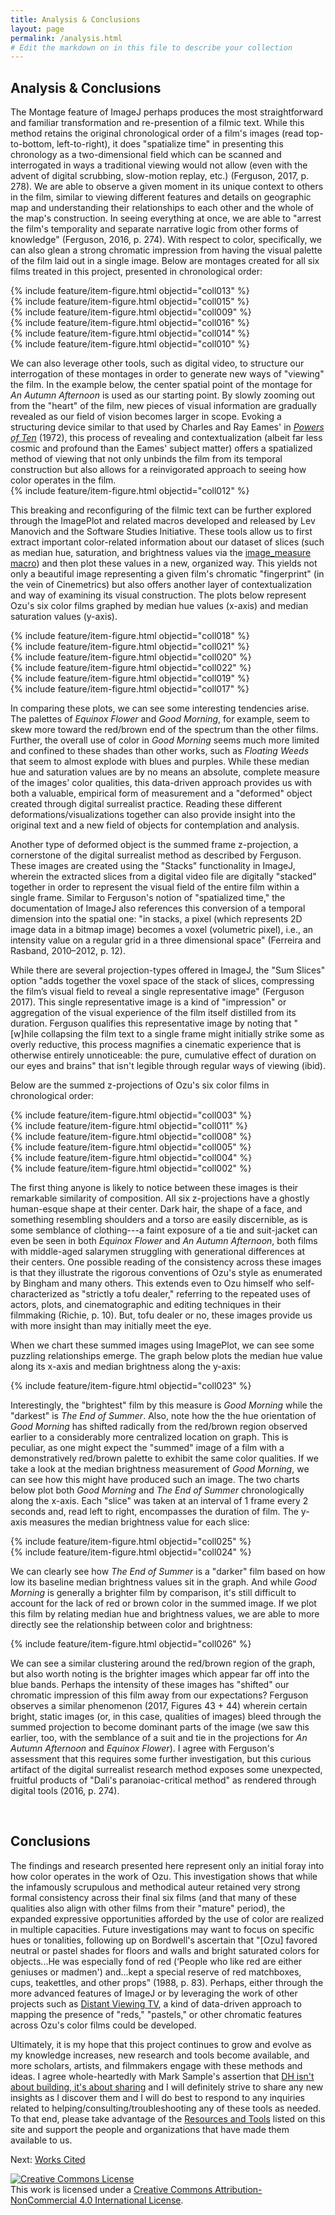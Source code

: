 ```yaml
---
title: Analysis & Conclusions
layout: page
permalink: /analysis.html
# Edit the markdown on in this file to describe your collection
---
```


## Analysis & Conclusions  
The Montage feature of ImageJ perhaps produces the most straightforward and familiar transformation and re-presention of a filmic text. While this method retains the original chronological order of a film's images (read top-to-bottom, left-to-right), it does "spatialize time" in presenting this chronology as a two-dimensional field which can be scanned and interrogated in ways a traditional viewing would not allow (even with the advent of digital scrubbing, slow-motion replay, etc.) (Ferguson, 2017, p. 278). We are able to observe a given moment in its unique context to others in the film, similar to viewing different features and details on geographic map and understanding their relationships to each other and the whole of the map's construction. In seeing everything at once, we are able to "arrest the film's temporality and separate narrative logic from other forms of knowledge" (Ferguson, 2016, p. 274). With respect to color, specifically, we can also glean a strong chromatic impression from having the visual palette of the film laid out in a single image. Below are montages created for all six films treated in this project, presented in chronological order:

{% include feature/item-figure.html objectid="coll013" %}
<br>
{% include feature/item-figure.html objectid="coll015" %}
<br>
{% include feature/item-figure.html objectid="coll009" %}
<br>
{% include feature/item-figure.html objectid="coll016" %}
<br>
{% include feature/item-figure.html objectid="coll014" %}
<br>
{% include feature/item-figure.html objectid="coll010" %}

We can also leverage other tools, such as digital video, to structure our interrogation of these montages in order to generate new ways of "viewing" the film. In the example below, the center spatial point of the montage for _An Autumn Afternoon_ is used as our starting point. By slowly zooming out from the "heart" of the film, new pieces of visual information are gradually revealed as our field of vision becomes larger in scope. Evoking a structuring device similar to that used by Charles and Ray Eames' in [_Powers of Ten_](https://www.youtube.com/watch?v=0fKBhvDjuy0) (1972), this process of revealing and contextualization (albeit far less cosmic and profound than the Eames' subject matter) offers a spatialized method of viewing that not only unbinds the film from its temporal construction but also allows for a reinvigorated approach to seeing how color operates in the film.
<br>
{% include feature/item-figure.html objectid="coll012" %}

This breaking and reconfiguring of the filmic text can be further explored through the ImagePlot and related macros developed and released by Lev Manovich and the Software Studies Initiative. These tools allow us to first extract important color-related information about our dataset of slices (such as median hue, saturation, and brightness values via the [image_measure macro](https://github.com/culturevis/imageplot/blob/master/extras/imageMeasure.txt)) and then plot these values in a new, organized way. This yields not only a beautiful image representing a given film's chromatic "fingerprint" (in the vein of Cinemetrics) but also offers another layer of contextualization and way of examining its visual construction. The plots below represent Ozu's six color films graphed by median hue values (x-axis) and median saturation values (y-axis).

{% include feature/item-figure.html objectid="coll018" %}
<br>
{% include feature/item-figure.html objectid="coll021" %}
<br>
{% include feature/item-figure.html objectid="coll020" %}
<br>
{% include feature/item-figure.html objectid="coll022" %}
<br>
{% include feature/item-figure.html objectid="coll019" %}
<br>
{% include feature/item-figure.html objectid="coll017" %}

In comparing these plots, we can see some interesting tendencies arise. The palettes of _Equinox Flower_ and _Good Morning_, for example, seem to skew more toward the red/brown end of the spectrum than the other films. Further, the overall use of color in _Good Morning_ seems much more limited and confined to these shades than other works, such as _Floating Weeds_ that seem to almost explode with blues and purples. While these median hue and saturation values are by no means an absolute, complete measure of the images' color qualities, this data-driven approach provides us with both a valuable, empirical form of measurement and a "deformed" object created through digital surrealist practice. Reading these different deformations/visualizations together can also provide insight into the original text and a new field of objects for contemplation and analysis.

Another type of deformed object is the summed frame z-projection, a cornerstone of the digital surrealist method as described by Ferguson. These images are created using the "Stacks" functionality in ImageJ, wherein the extracted slices from a digital video file are digitally "stacked" together in order to represent the visual field of the entire film within a single frame. Similar to Ferguson's notion of "spatialized time," the documentation of ImageJ also references this conversion of a temporal dimension into the spatial one: "in stacks, a pixel (which represents 2D image data in a bitmap image) becomes a voxel (volumetric pixel), i.e., an intensity value on a regular grid in a three dimensional space" (Ferreira and Rasband, 2010–2012, p. 12).

While there are several projection-types offered in ImageJ, the "Sum Slices" option "adds together the voxel space of the stack of slices, compressing the film’s visual field to reveal a single representative image" (Ferguson 2017). This single representative image is a kind of "impression" or aggregation of the visual experience of the film itself distilled from its duration. Ferguson qualifies this representative image by noting that "[w]hile collapsing the film text to a single frame might initially strike some as overly reductive, this process magnifies a cinematic experience that is otherwise entirely unnoticeable: the pure, cumulative effect of duration on our eyes and brains" that isn't legible through regular ways of viewing (ibid).

Below are the summed z-projections of Ozu's six color films in chronological order:

{% include feature/item-figure.html objectid="coll003" %}
<br>
{% include feature/item-figure.html objectid="coll011" %}
<br>
{% include feature/item-figure.html objectid="coll008" %}
<br>
{% include feature/item-figure.html objectid="coll005" %}
<br>
{% include feature/item-figure.html objectid="coll004" %}
<br>
{% include feature/item-figure.html objectid="coll002" %}

The first thing anyone is likely to notice between these images is their remarkable similarity of composition. All six z-projections have a ghostly human-esque shape at their center. Dark hair, the shape of a face, and something resembling shoulders and a torso are easily discernible, as is some semblance of clothing---a faint exposure of a tie and suit-jacket can even be seen in both _Equinox Flower_ and _An Autumn Afternoon_, both films with middle-aged salarymen struggling with generational differences at their centers. One possible reading of the consistency across these images is that they illustrate the rigorous conventions of Ozu's style as enumerated by Bingham and many others. This extends even to Ozu himself who self-characterized as "strictly a tofu dealer," referring to the repeated uses of actors, plots, and cinematographic and editing techniques in their filmmaking (Richie, p. 10). But, tofu dealer or no, these images provide us with more insight than may initially meet the eye.

When we chart these summed images using ImagePlot, we can see some puzzling relationships emerge. The graph below plots the median hue value along its x-axis and median brightness along the y-axis:

{% include feature/item-figure.html objectid="coll023" %}

Interestingly, the "brightest" film by this measure is _Good Morning_ while the "darkest" is _The End of Summer_. Also, note how the the hue orientation of _Good Morning_ has shifted radically from the red/brown region observed earlier to a considerably more centralized location on graph. This is peculiar, as one might expect the "summed" image of a film with a demonstratively red/brown palette to exhibit the same color qualities. If we take a look at the median brightness measurement of _Good Morning_, we can see how this might have produced such an image. The two charts below plot both _Good Morning_ and _The End of Summer_ chronologically along the x-axis. Each "slice" was taken at an interval of 1 frame every 2 seconds and, read left to right, encompasses the duration of film. The y-axis measures the median brightness value for each slice:

{% include feature/item-figure.html objectid="coll025" %}
<br>
{% include feature/item-figure.html objectid="coll024" %}

We can clearly see how _The End of Summer_ is a "darker" film based on how low its baseline median brightness values sit in the graph. And while _Good Morning_ is generally a brighter film by comparison, it's still difficult to account for the lack of red or brown color in the summed image. If we plot this film by relating median hue and brightness values, we are able to more directly see the relationship between color and brightness:

{% include feature/item-figure.html objectid="coll026" %}

We can see a similar clustering around the red/brown region of the graph, but also worth noting is the brighter images which appear far off into the blue bands. Perhaps the intensity of these images has "shifted" our chromatic impression of this film away from our expectations? Ferguson observes a similar phenomenon (2017, Figures 43 + 44) wherein certain bright, static images (or, in this case, qualities of images) bleed through the summed projection to become dominant parts of the image (we saw this earlier, too, with the semblance of a suit and tie in the projections for _An Autumn Afternoon_ and _Equinox Flower_). I agree with Ferguson's assessment that this requires some further investigation, but this curious artifact of the digital surrealist research method exposes some unexpected, fruitful products of "Dali's paranoiac-critical method" as rendered through digital tools (2016, p. 274).

<br>

## Conclusions
The findings and research presented here represent only an initial foray into how color operates in the work of Ozu. This investigation shows that while the infamously scrupulous and methodical auteur retained very strong formal consistency across their final six films (and that many of these qualities also align with other films from their "mature" period), the expanded expressive opportunities afforded by the use of color are realized in multiple capacities. Future investigations may want to focus on specific hues or tonalities, following up on Bordwell's ascertain that "[Ozu] favored neutral or pastel shades for floors and walls and bright saturated colors for objects...He was especially fond of red (‘People who like red are either geniuses or madmen') and...kept a special reserve of red matchboxes, cups, teakettles, and other props" (1988, p. 83). Perhaps, either through the more advanced features of ImageJ or by leveraging the work of other projects such as [Distant Viewing TV](https://distantviewing.org/), a kind of data-driven approach to mapping the presence of "reds," "pastels," or other chromatic features across Ozu's color films could be developed.

Ultimately, it is my hope that this project continues to grow and evolve as my knowledge increases, new research and tools become available, and more scholars, artists, and filmmakers engage with these methods and ideas. I agree whole-heartedly with Mark Sample's assertion that [DH isn't about building, it's about sharing](https://www.samplereality.com/2011/05/25/the-digital-humanities-is-not-about-building-its-about-sharing/) and I will definitely strive to share any new insights as I discover them and I will do best to respond to any inquiries related to helping/consulting/troubleshooting any of these tools as needed. To that end, please take advantage of the [Resources and Tools](resources.html) listed on this site and support the people and organizations that have made them available to us.  

Next: [Works Cited](works-cited.html)

<a rel="license" href="http://creativecommons.org/licenses/by-nc/4.0/"><img alt="Creative Commons License" style="border-width:0" src="https://i.creativecommons.org/l/by-nc/4.0/88x31.png" /></a><br />This work is licensed under a <a rel="license" href="http://creativecommons.org/licenses/by-nc/4.0/">Creative Commons Attribution-NonCommercial 4.0 International License</a>.
